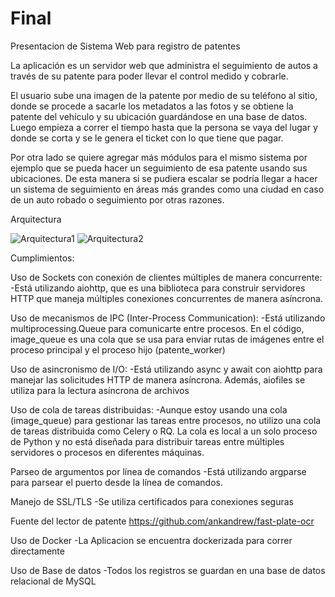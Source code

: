 # Final
Presentacion de Sistema Web para registro de patentes

La aplicación es un servidor web que administra el seguimiento de autos a través de su patente para poder llevar el control medido y cobrarle.
 
El usuario sube una imagen de la patente por medio de su teléfono al sitio, donde se procede a sacarle los metadatos a las fotos y se obtiene la patente del vehículo y su ubicación guardándose en una base de datos. Luego empieza a correr el tiempo hasta que la persona se vaya del lugar y donde se corta y se le genera el ticket con lo que tiene que pagar.

Por otra lado se quiere agregar más módulos para el mismo sistema por ejemplo que se pueda hacer un seguimiento de esa patente usando sus ubicaciones. De esta manera si se pudiera escalar se podría llegar a hacer un sistema de seguimiento en áreas más grandes como una ciudad en caso de un auto robado o seguimiento por otras razones.

Arquitectura

![Arquitectura1](https://github.com/user-attachments/assets/ba5ae3fc-3a2c-478d-a956-5721583feca4)
![Arquitectura2](https://github.com/user-attachments/assets/0653fc59-361e-443b-bd9d-fe5c915ba628)

Cumplimientos:

Uso de Sockets con conexión de clientes múltiples de manera concurrente:
	-Está utilizando aiohttp, que es una biblioteca para construir servidores HTTP que maneja múltiples conexiones concurrentes de manera asíncrona.

Uso de mecanismos de IPC (Inter-Process Communication):
	-Está utilizando multiprocessing.Queue para comunicarte entre procesos. En el código, image_queue es una cola que se usa para enviar rutas de imágenes entre el proceso principal y el proceso hijo (patente_worker)

Uso de asincronismo de I/O:
	-Está utilizando async y await con aiohttp para manejar las solicitudes HTTP de manera asíncrona. Además, aiofiles se utiliza para la lectura asíncrona de archivos

Uso de cola de tareas distribuidas:
	-Aunque estoy usando una cola (image_queue) para gestionar las tareas entre procesos, no utilizo  una cola de tareas distribuida como Celery o RQ. La cola es local a un solo proceso de Python y no está diseñada para distribuir tareas entre múltiples servidores o procesos en diferentes máquinas.

Parseo de argumentos por línea de comandos
	-Está utilizando argparse para parsear el puerto desde la línea de comandos.

 Manejo de SSL/TLS
  -Se utiliza certificados para conexiones seguras

  Fuente del lector de patente 
  https://github.com/ankandrew/fast-plate-ocr

  Uso de Docker
    -La Aplicacion se encuentra dockerizada para correr directamente

  Uso de Base de datos
    -Todos los registros se guardan en una base de datos relacional de MySQL

